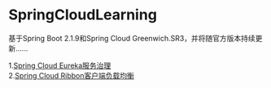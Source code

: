 # SpringCloudLearning
基于Spring Boot 2.1.9和Spring Cloud Greenwich.SR3，并将随官方版本持续更新......

1.[Spring Cloud Eureka服务治理](https://github.com/JavaCodeMing/SpringCloudLearning/blob/master/Spring-Cloud-Eureka-Server-Discovery/SpringCloudEureka%E6%9C%8D%E5%8A%A1%E6%B2%BB%E7%90%86.md)   
2.[Spring Cloud Ribbon客户端负载均衡](https://github.com/JavaCodeMing/SpringCloudLearning/blob/master/Spring-Cloud-Ribbon-LoadBalance/SpringCloudRibbon%E5%AE%A2%E6%88%B7%E7%AB%AF%E8%B4%9F%E8%BD%BD%E5%9D%87%E8%A1%A1.md)
